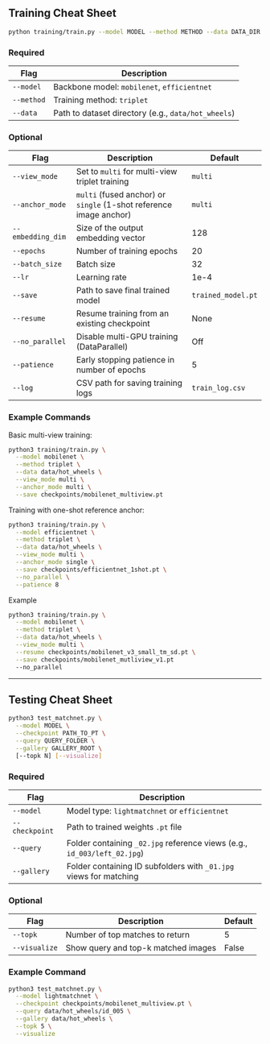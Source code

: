 ## Training Cheat Sheet

```bash
python training/train.py --model MODEL --method METHOD --data DATA_DIR [OPTIONS]
```

### Required

| Flag           | Description                                                        |
|----------------|--------------------------------------------------------------------|
| `--model`      | Backbone model: `mobilenet`, `efficientnet`                        |
| `--method`     | Training method: `triplet`                                         |
| `--data`       | Path to dataset directory (e.g., `data/hot_wheels`)                |

### Optional

| Flag             | Description                                                                 | Default             |
|------------------|-----------------------------------------------------------------------------|---------------------|
| `--view_mode`     | Set to `multi` for multi-view triplet training                            | `multi`             |
| `--anchor_mode`   | `multi` (fused anchor) or `single` (1-shot reference image anchor)         | `multi`             |
| `--embedding_dim` | Size of the output embedding vector                                         | 128                 |
| `--epochs`        | Number of training epochs                                                   | 20                  |
| `--batch_size`    | Batch size                                                                  | 32                  |
| `--lr`            | Learning rate                                                               | 1e-4                |
| `--save`          | Path to save final trained model                                            | `trained_model.pt`  |
| `--resume`        | Resume training from an existing checkpoint                                 | None                |
| `--no_parallel`   | Disable multi-GPU training (DataParallel)                                   | Off                 |
| `--patience`      | Early stopping patience in number of epochs                                 | 5                   |
| `--log`           | CSV path for saving training logs                                            | `train_log.csv`     |

### Example Commands

Basic multi-view training:
```bash
python3 training/train.py \
  --model mobilenet \
  --method triplet \
  --data data/hot_wheels \
  --view_mode multi \
  --anchor_mode multi \
  --save checkpoints/mobilenet_multiview.pt
```

Training with one-shot reference anchor:
```bash
python3 training/train.py \
  --model efficientnet \
  --method triplet \
  --data data/hot_wheels \
  --view_mode multi \
  --anchor_mode single \
  --save checkpoints/efficientnet_1shot.pt \
  --no_parallel \
  --patience 8
```

Example
```bash
python3 training/train.py \
  --model mobilenet \
  --method triplet \
  --data data/hot_wheels \
  --view_mode multi \
  --resume checkpoints/mobilenet_v3_small_tm_sd.pt \
  --save checkpoints/mobilenet_mutliview_v1.pt
  --no_parallel
```

---

## Testing Cheat Sheet

```bash
python3 test_matchnet.py \
  --model MODEL \
  --checkpoint PATH_TO_PT \
  --query QUERY_FOLDER \
  --gallery GALLERY_ROOT \
  [--topk N] [--visualize]
```

### Required

| Flag            | Description                                                               |
|------------------|---------------------------------------------------------------------------|
| `--model`        | Model type: `lightmatchnet` or `efficientnet`                             |
| `--checkpoint`   | Path to trained weights `.pt` file                                        |
| `--query`        | Folder containing `_02.jpg` reference views (e.g., `id_003/left_02.jpg`)  |
| `--gallery`      | Folder containing ID subfolders with `_01.jpg` views for matching         |

### Optional

| Flag           | Description                             | Default |
|----------------|-----------------------------------------|---------|
| `--topk`        | Number of top matches to return         | 5       |
| `--visualize`   | Show query and top-k matched images     | False   |

### Example Command

```bash
python3 test_matchnet.py \
  --model lightmatchnet \
  --checkpoint checkpoints/mobilenet_multiview.pt \
  --query data/hot_wheels/id_005 \
  --gallery data/hot_wheels \
  --topk 5 \
  --visualize
```